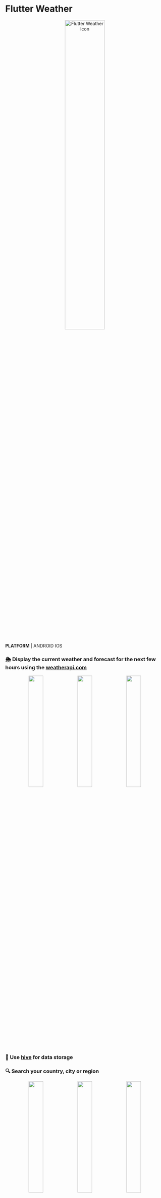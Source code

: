 # Flutter Weather

<p align="center">
  <img src="https://user-images.githubusercontent.com/90050699/208076174-2adf2851-30dc-41a6-a17e-f3ce6b25dd2d.png" alt="Flutter Weather Icon" width="50%" />
</p>

**PLATFORM** | ANDROID IOS

### 🌦 Display the current weather and forecast for the next few hours using the [weatherapi.com](https://www.weatherapi.com)
<p align="center">
  <img src="https://user-images.githubusercontent.com/90050699/208095928-76076608-efcd-45dd-9df4-0607d3f3428f.jpg" width="30%">
  <img src="https://user-images.githubusercontent.com/90050699/208095942-2b400028-8f5d-4dd8-8902-fb05fcd89e08.jpg" width="30%">
  <img src="https://user-images.githubusercontent.com/90050699/208096478-bcd84b8a-df13-4d7c-a236-0fcec09359d9.jpg" width="30%">
</p>

### 💾 Use [hive](https://pub.dev/packages/hive) for data storage
### 🔍 Search your country, city or region

<p align="center">
  <img src="https://user-images.githubusercontent.com/90050699/208096899-49ab1649-7c34-4a80-89d4-37cc4b5e025c.jpg" width="30%">
  <img src="https://user-images.githubusercontent.com/90050699/208096919-c99ab3db-b551-46ea-acff-58832ff6f713.jpg" width="30%">
  <img src="https://user-images.githubusercontent.com/90050699/208096914-0d2a202f-b4ca-45d1-ad8f-128312a8030c.jpg" width="30%">
</p>

## Used packages
```
http: ^0.13.5
```
```
intl: ^0.17.0
```
```
hive: ^2.2.3
```
```
hive_flutter: ^1.1.0
```
